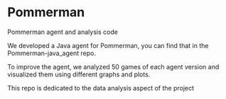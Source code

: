 # Pommerman
Pommerman agent and analysis code

We developed a Java agent for Pommerman, you can find that in the Pommerman-java_agent repo.

To improve the agent, we analyzed 50 games of each agent version and visualized them using different graphs and plots.

This repo is dedicated to the data analysis aspect of the project
